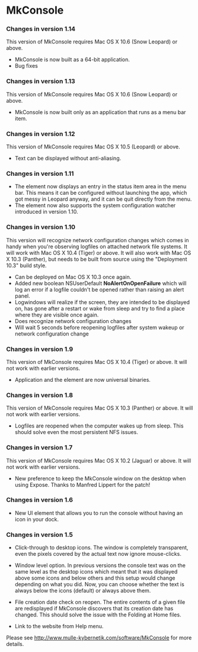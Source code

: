 # MkConsole

### Changes in version 1.14

This version of MkConsole requires Mac OS X 10.6 (Snow Leopard) or above.

* MkConsole is now built as a 64-bit application.
* Bug fixes


### Changes in version 1.13

This version of MkConsole requires Mac OS X 10.6 (Snow Leopard) or above.

* MkConsole is now built only as an application that runs as a menu bar item.


### Changes in version 1.12

This version of MkConsole requires Mac OS X 10.5 (Leopard) or above.

* Text can be displayed without anti-aliasing.


### Changes in version 1.11

* The element now displays an entry in the status item area in the menu bar. This means it can be configured without launching the app, which got messy in Leopard anyway, and it can  be quit directly from the menu.
* The element now also supports the system configuration watcher introduced in version 1.10.

	
### Changes in version 1.10

This version will recognize network configuration changes which comes in handy when you're observing logfiles on attached network file systems. It will work with Mac OS X 10.4 (Tiger) or above. It will also work with Mac OS X 10.3 (Panther), but needs to be built from source using the "Deployment 10.3" build style.

* Can be deployed on Mac OS X 10.3 once again.
* Added new boolean NSUserDefault <b>NoAlertOnOpenFailure</b> which will log an error if a logfile couldn't be opened rather than raising an alert panel.
* Logwindows will realize if the screen, they are intended to be displayed on, has gone after a restart or wake from sleep and try to find a place where they are visible once again.
* Does recognize network configuration changes
* Will wait 5 seconds before reopening logfiles after system wakeup or network configuration change


### Changes in version 1.9

This version of MkConsole requires Mac OS X 10.4 (Tiger) or above. It will not work with earlier versions.

* Application and the element are now universal binaries.


### Changes in version 1.8

This version of MkConsole requires Mac OS X 10.3 (Panther) or above. It will not work with earlier versions.

* Logfiles are reopened when the computer wakes up from sleep. This should solve even the most persistent NFS issues.


### Changes in version 1.7

This version of MkConsole requires Mac OS X 10.2 (Jaguar) or above. It will not work with earlier versions.

* New preference to keep the MkConsole window on the desktop when using Expose. Thanks to Manfred Lippert for the patch!


### Changes in version 1.6

* New UI element that allows you to run the console without having an icon in your dock.


### Changes in version 1.5

* Click-through to desktop icons. The window is completely transparent, even the pixels covered by the actual text now ignore mouse-clicks.

* Window level option. In previous versions the console text was on the same level as the desktop icons which meant that it was displayed above some icons and below others and this setup would change depending on what you did. Now, you can choose whether the text is always below the icons (default) or always above them. 

* File creation date check on reopen. The entire contents of a given file are redisplayed if MkConsole discovers that its creation date has changed. This should solve the issue with the Folding at Home files.

* Link to the website from Help menu.


Please see <a href="http://www.mulle-kybernetik.com/software/MkConsole">http://www.mulle-kybernetik.com/software/MkConsole</a> for more details.
